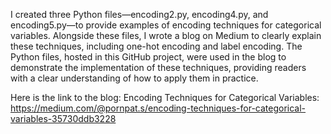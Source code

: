 I created three Python files—encoding2.py, encoding4.py, and encoding5.py—to provide examples of encoding techniques for categorical variables. 
Alongside these files, I wrote a blog on Medium to clearly explain these techniques, including one-hot encoding and label encoding. 
The Python files, hosted in this GitHub project, were used in the blog to demonstrate the implementation of these techniques, providing readers with a clear understanding of 
how to apply them in practice.

Here is the link to the blog: Encoding Techniques for Categorical Variables: https://medium.com/@pornpat.s/encoding-techniques-for-categorical-variables-35730ddb3228
